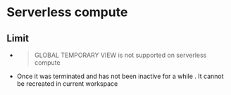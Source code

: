 # Serverless compute

## Limit
- > GLOBAL TEMPORARY VIEW is not supported on serverless compute
- Once it was terminated and has not been inactive for a while . It cannot be recreated in current workspace